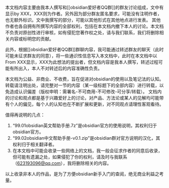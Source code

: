 本文档内容主要由我本人撰写和[[obsidian爱好者QQ群]]的群友讨论组成，文中有显示by XXX，XXX则为作者。另外因为部分群友匿名要求，可能没有注明作者，也无额外标识。文中我撰写的部分，可能以其他形式在其他地点进行发表。 其他作者也各自拥有所撰写内容的全部权利，包括在本文档内撤下本人的讨论。本文档不负责对原创性进行审核，如有侵犯您著作权之处，请与我们联系，我们将删除相关内容或标明您的贡献。

此外，根据[[obsidian爱好者QQ群]]群聊内容，我可能通过转述群友的聊天（此时可能未征求群友的同意），将一些通识性信息写入本文档中，此时在本文档中以From XXX显示，XXX为此想法的提出者，但文档内容是我本人撰写，转述过程可能有所出入，本人不对转述后的内容准确性负责。

本文档为公益、非商业、不收费，旨在促进对obsidian的使用以及笔记法的认知。转载请注明出处，请完整对一节的内容（某一级标题下的全部内容）进行转载，以免造成认识偏差（版权申明：需署名-不可商用-不可修改-可分享/转载）。
文档内的讨论和观点都是基于兴趣爱好上的讨论，对产品、方法论或某人的见解均可能带有个人的偏见，每个人的认知也在不断扩展和更新，对不同观点请理性客观看待。

值得再说明的几点：
1. “99.01obsidian英文帮助手册.7z”是obsidian官方的使用说明，其权利归于obsidian官方。
2. “99.02obsidian中文帮助手册-v0.1.zip”是obsidian群对官方说明的汉化，其权利归于相关翻译者。
3. 在本文档中可能会收录一些网络上的文档，我一般会征求作者的同意后收录，但可能有遗漏之处，如果侵犯了你的权利，请及时与我联系（623193096@qq.com），我将删除相关的内容。

以上收录非本人的作品，是为了方便obsidian新手入门的查阅，绝无商业利益之考量。